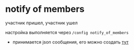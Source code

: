 # notify of members

участник пришел, участник ушел

настройка выполняется через `/config notify_of_members`
- принимается json сообщения, его можно создать [тут](https://message.style/app/editor)